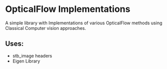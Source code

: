 # OpticalFlow Implementations

A simple library with Implementations of various OpticalFlow methods using Classical Computer vision approaches.


## Uses:
* stb_image headers
* Eigen Library
